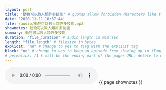 ```yaml
---
layout: post
title: '動物可以教人類許多技能' # quotes allow forbidden characters like the colon
date: '2020-11-19 18:37:44'
file: /audio/動物可以教人類許多技能.mp3
shownotes: 動物可以教人類許多技能
summary: 動物可以教人類許多技能
duration: "file_duration" # audio length in min:sec
length: "file_length" # filesize in bytes
explicit: "no" # change to yes to flag with the explicit tag
block: "no" # change to yes to keep an episode from showing up in iTunes
# permalink: /1 # will be the ending part of the pages URL, delete to default to the title
---
```


<audio controls>
<source src="{{site.url}}{{site.baseurl}}{{ page.file }}" type="audio/x-mp3">
Your browser does not support the audio element.
</audio>
{{ page.shownotes }}
